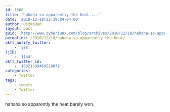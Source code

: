 ```yaml
---
id: 1500
title: 'hahaha so apparently the heat ...'
date: '2010-12-18T22:39:04-04:00'
author: DizkoDan
layout: post
guid: 'http://www.cyberjunx.com/blog/archives/2010/12/18/hahaha-so-apparently-the-heat/'
permalink: /2010/12/18/hahaha-so-apparently-the-heat/
aktt_notify_twitter:
    - 'yes'
ljID:
    - '1144'
aktt_twitter_id:
    - '16321589469519872'
categories:
    - Twitter
tags:
    - tweets
    - Twitter
---
```


hahaha so apparently the heat barely won.